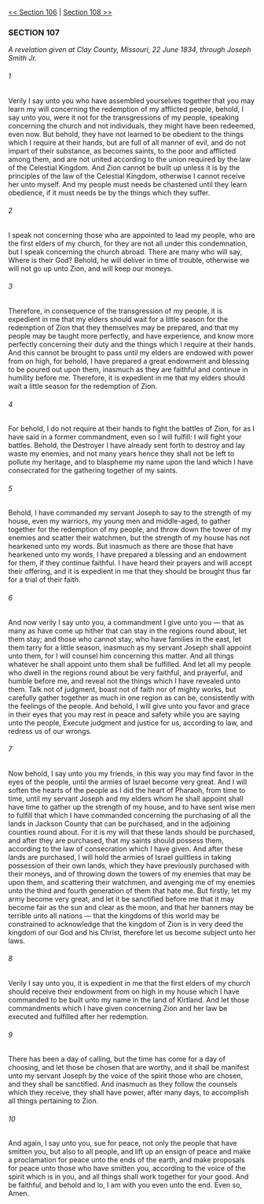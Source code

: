 [<< Section 106](Section%20106.md)  |  [Section 108 >>](Section%20108.md)

### SECTION 107

*A revelation given at Clay County, Missouri, 22 June 1834, through Joseph Smith Jr.*

###### 1
Verily I say unto you who have assembled yourselves together that you may learn my will concerning the redemption of my afflicted people, behold, I say unto you, were it not for the transgressions of my people, speaking concerning the church and not individuals, they might have been redeemed, even now. But behold, they have not learned to be obedient to the things which I require at their hands, but are full of all manner of evil, and do not impart of their substance, as becomes saints, to the poor and afflicted among them, and are not united according to the union required by the law of the Celestial Kingdom. And Zion cannot be built up unless it is by the principles of the law of the Celestial Kingdom, otherwise I cannot receive her unto myself. And my people must needs be chastened until they learn obedience, if it must needs be by the things which they suffer.

###### 2
I speak not concerning those who are appointed to lead my people, who are the first elders of my church, for they are not all under this condemnation, but I speak concerning the church abroad. There are many who will say, Where is their God? Behold, he will deliver in time of trouble, otherwise we will not go up unto Zion, and will keep our moneys.

###### 3
Therefore, in consequence of the transgression of my people, it is expedient in me that my elders should wait for a little season for the redemption of Zion that they themselves may be prepared, and that my people may be taught more perfectly, and have experience, and know more perfectly concerning their duty and the things which I require at their hands. And this cannot be brought to pass until my elders are endowed with power from on high, for behold, I have prepared a great endowment and blessing to be poured out upon them, inasmuch as they are faithful and continue in humility before me. Therefore, it is expedient in me that my elders should wait a little season for the redemption of Zion.

###### 4
For behold, I do not require at their hands to fight the battles of Zion, for as I have said in a former commandment, even so I will fulfill: I will fight your battles. Behold, the Destroyer I have already sent forth to destroy and lay waste my enemies, and not many years hence they shall not be left to pollute my heritage, and to blaspheme my name upon the land which I have consecrated for the gathering together of my saints.

###### 5
Behold, I have commanded my servant Joseph to say to the strength of my house, even my warriors, my young men and middle-aged, to gather together for the redemption of my people, and throw down the tower of my enemies and scatter their watchmen, but the strength of my house has not hearkened unto my words. But inasmuch as there are those that have hearkened unto my words, I have prepared a blessing and an endowment for them, if they continue faithful. I have heard their prayers and will accept their offering, and it is expedient in me that they should be brought thus far for a trial of their faith.

###### 6
And now verily I say unto you, a commandment I give unto you — that as many as have come up hither that can stay in the regions round about, let them stay; and those who cannot stay, who have families in the east, let them tarry for a little season, inasmuch as my servant Joseph shall appoint unto them, for I will counsel him concerning this matter. And all things whatever he shall appoint unto them shall be fulfilled. And let all my people who dwell in the regions round about be very faithful, and prayerful, and humble before me, and reveal not the things which I have revealed unto them. Talk not of judgment, boast not of faith nor of mighty works, but carefully gather together as much in one region as can be, consistently with the feelings of the people. And behold, I will give unto you favor and grace in their eyes that you may rest in peace and safety while you are saying unto the people, Execute judgment and justice for us, according to law, and redress us of our wrongs.

###### 7
Now behold, I say unto you my friends, in this way you may find favor in the eyes of the people, until the armies of Israel become very great. And I will soften the hearts of the people as I did the heart of Pharaoh, from time to time, until my servant Joseph and my elders whom he shall appoint shall have time to gather up the strength of my house, and to have sent wise men to fulfill that which I have commanded concerning the purchasing of all the lands in Jackson County that can be purchased, and in the adjoining counties round about. For it is my will that these lands should be purchased, and after they are purchased, that my saints should possess them, according to the law of consecration which I have given. And after these lands are purchased, I will hold the armies of Israel guiltless in taking possession of their own lands, which they have previously purchased with their moneys, and of throwing down the towers of my enemies that may be upon them, and scattering their watchmen, and avenging me of my enemies unto the third and fourth generation of them that hate me. But firstly, let my army become very great, and let it be sanctified before me that it may become fair as the sun and clear as the moon, and that her banners may be terrible unto all nations — that the kingdoms of this world may be constrained to acknowledge that the kingdom of Zion is in very deed the kingdom of our God and his Christ, therefore let us become subject unto her laws.

###### 8
Verily I say unto you, it is expedient in me that the first elders of my church should receive their endowment from on high in my house which I have commanded to be built unto my name in the land of Kirtland. And let those commandments which I have given concerning Zion and her law be executed and fulfilled after her redemption.

###### 9
There has been a day of calling, but the time has come for a day of choosing, and let those be chosen that are worthy, and it shall be manifest unto my servant Joseph by the voice of the spirit those who are chosen, and they shall be sanctified. And inasmuch as they follow the counsels which they receive, they shall have power, after many days, to accomplish all things pertaining to Zion.

###### 10
And again, I say unto you, sue for peace, not only the people that have smitten you, but also to all people, and lift up an ensign of peace and make a proclamation for peace unto the ends of the earth, and make proposals for peace unto those who have smitten you, according to the voice of the spirit which is in you, and all things shall work together for your good. And be faithful, and behold and lo, I am with you even unto the end. Even so, Amen.